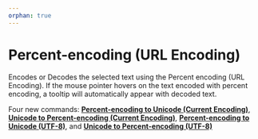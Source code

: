 ```yaml
---
orphan: true
---
```

# Percent-encoding (URL Encoding)

Encodes or Decodes the selected text using the Percent encoding (URL Encoding).
If the mouse pointer hovers on the text encoded with percent encoding,
a tooltip will automatically appear with decoded text.

Four new commands: [**Percent-encoding to Unicode (Current Encoding)**](../cmd/convert/decode_percent),
[**Unicode to Percent-encoding (Current Encoding)**](../cmd/convert/encode_percent),
[**Percent-encoding to Unicode (UTF-8)**](../cmd/convert/decode_percent_utf8), and
[**Unicode to Percent-encoding (UTF-8)**](../cmd/convert/encode_percent_utf8)
